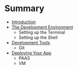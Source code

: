 # Summary

* [Introduction](introduction.md)
* [The Development Environment](the_development_environment.md)
   * Setting up the Terminal
   * Setting up the Shell
* [Development Tools](development_tools.md)
   * Git
* [Deploying Your App](deployment.md)
   * PAAS
   * VM

